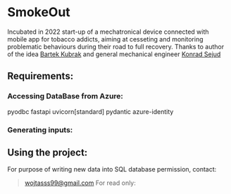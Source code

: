 # SmokeOut

Incubated in 2022 start-up of a mechatronical device connected with mobile app for tobacco addicts, 
aiming at cesseting and monitoring problematic behaviours during their road to full recovery.
Thanks to author of the idea [Bartek Kubrak](https://www.linkedin.com/in/bartosz-kubrak-6659951a1/)
and general mechanical engineer [Konrad Sejud](https://www.linkedin.com/in/konrad-sejud-57461a27b/)

## Requirements:

### Accessing DataBase from Azure:
pyodbc
fastapi
uvicorn[standard]
pydantic
azure-identity

###  Generating inputs:

## Using the project:

For purpose of writing new data into SQL database permission, contact: 
> wojtasss99@gmail.com
For read only:

